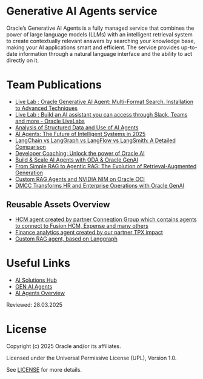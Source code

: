 # Generative AI Agents service
 
Oracle’s Generative AI Agents is a fully managed service that combines the power of large language models (LLMs) with an intelligent retrieval system to create contextually relevant answers by searching your knowledge base, making your AI applications smart and efficient. The service provides up-to-date information through a natural language interface and the ability to act directly on it.

# Team Publications

- [Live Lab : Oracle Generative AI Agent: Multi-Format Search. Installation to Advanced Techniques](https://livelabs.oracle.com/pls/apex/dbpm/r/livelabs/view-workshop?wid=4112) 
- [Live Lab : Build an AI assistant you can access through Slack, Teams and more - Oracle LiveLabs](https://livelabs.oracle.com/pls/apex/dbpm/r/livelabs/view-workshop?wid=4015)
- [Analysis of Structured Data and Use of AI Agents](https://luigi-saetta.medium.com/analysis-of-structured-data-and-use-of-ai-agents-a40f18da4ed5)
- [AI Agents: The Future of Intelligent Systems in 2025](https://medium.com/@anshuman4luv/ai-agents-the-future-of-intelligent-systems-in-2025-5558c13aa328)
- [LangChain vs LangGraph vs LangFlow vs LangSmith: A Detailed Comparison](https://medium.com/@anshuman4luv/langchain-vs-langgraph-vs-langflow-vs-langsmith-a-detailed-comparison-74bc0d7ddaa9)
- [Developer Coaching: Unlock the power of Oracle AI](https://www.youtube.com/watch?v=6weQp8BugSg&t)
- [Build & Scale AI Agents with ODA & Oracle GenAI](https://www.youtube.com/watch?v=0qrxIzTvuaw)
- [From Simple RAG to Agentic RAG: The Evolution of Retrieval-Augmented Generation](https://medium.com/@anshuman4luv/from-simple-rag-to-agentic-rag-the-evolution-of-retrieval-augmented-generation-9221a95a427e)
- [Custom RAG Agents and NVIDIA NIM on Oracle OCI](https://luigi-saetta.medium.com/custom-rag-agents-and-nvidia-nim-on-oracle-oci-3568e1f1b59a)
- [DMCC Transforms HR and Enterprise Operations with Oracle GenAI](https://blogs.oracle.com/ai-and-datascience/post/dmcc-transforms-hr-and-enterprise-operations-with-oracle-genai)

## Reusable Assets Overview
- [HCM agent created by partner Conneqtion Group which contains agents to connect to Fusion HCM, Expense and many others](https://www.youtube.com/watch?v=OhZcWx_H_tQ)
- [Finance analytics agent created by our partner TPX impact](https://bit.ly/genai4analyst)
- [Custom RAG agent, based on Langgraph](./custom-rag-agent)

# Useful Links

- [AI Solutions Hub](https://www.oracle.com/artificial-intelligence/solutions/)
- [GEN AI Agents](https://docs.oracle.com/en-us/iaas/Content/generative-ai-agents/home.htm)
- [AI Agents Overview](https://docs.oracle.com/en-us/iaas/Content/generative-ai-agents/overview.htm)




Reviewed: 28.03.2025


# License

Copyright (c) 2025 Oracle and/or its affiliates.

Licensed under the Universal Permissive License (UPL), Version 1.0.

See [LICENSE](https://github.com/oracle-devrel/technology-engineering/blob/main/LICENSE) for more details.

